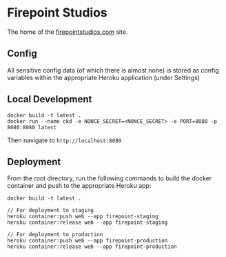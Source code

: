 # Firepoint Studios

The home of the [firepointstudios.com](https://www.firepointstudios.com) site.

## Config

All sensitive config data (of which there is almost none) is stored as config variables within the appropriate Heroku application (under Settings)

## Local Development

```
docker build -t latest .
docker run --name ckd -e NONCE_SECRET=<NONCE_SECRET> -e PORT=8080 -p 8080:8080 latest
```

Then navigate to `http://localhost:8080`

## Deployment

From the root directory, run the following commands to build the docker container and push to the appropriate Heroku app:

```
docker build -t latest .

// For deployment to staging
heroku container:push web --app firepoint-staging
heroku container:release web --app firepoint-staging

// For deployment to production
heroku container:push web --app firepoint-production
heroku container:release web --app firepoint-production
```
